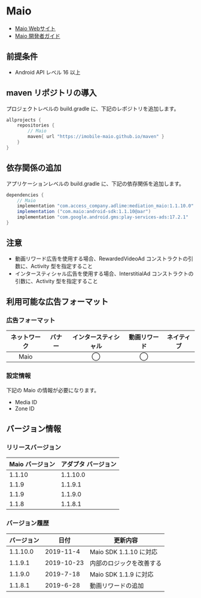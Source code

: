 # Maio
- [Maio Webサイト](https://maio.jp/)
- [Maio 開発者ガイド](https://github.com/imobile-maio)

## 前提条件
- Android API レベル 16 以上

## maven リポジトリの導入
プロジェクトレベルの build.gradle に、下記のレポジトリを追加します。

```java
allprojects {
    repositories {
        // Maio
        maven{ url "https://imobile-maio.github.io/maven" }
    }
}
```

## 依存関係の追加
アプリケーションレベルの build.gradle に、下記の依存関係を追加します。

```java
dependencies {
    // Maio
    implementation "com.access_company.adlime:mediation_maio:1.1.10.0"
    implementation ("com.maio:android-sdk:1.1.10@aar")
    implementation "com.google.android.gms:play-services-ads:17.2.1"
}
```

## 注意
- 動画リワード広告を使用する場合、RewardedVideoAd コンストラクトの引数に、Activity 型を指定すること
- インタースティシャル広告を使用する場合、InterstitialAd コンストラクトの引数に、Activity 型を指定すること

## 利用可能な広告フォーマット

### 広告フォーマット
|ネットワーク|バナー|インタースティシャル|動画リワード|ネイティブ|
|:------: |:---:|:----------:|:------:|:----:|
| Maio |     |  ◯         |   ◯    |    |


### 設定情報
下記の Maio の情報が必要になります。  
- Media ID  
- Zone ID  

## バージョン情報

### リリースバージョン
| Maio バージョン | アダプタ バージョン |
|:--------------|:-----------------|
| 1.1.10        | 1.1.10.0         |
| 1.1.9         | 1.1.9.1          |
| 1.1.9         | 1.1.9.0          |
| 1.1.8         | 1.1.8.1          |

### バージョン履歴
|  バージョン  | 日付        | 更新内容       |
|------------|-------------|---------------------|
| 1.1.10.0   | 2019-11-4   | Maio SDK 1.1.10 に対応     | 
| 1.1.9.1    | 2019-10-23  | 内部のロジックを改善する|  
| 1.1.9.0    | 2019-7-18   | Maio SDK 1.1.9 に対応|  
| 1.1.8.1    | 2019-6-28   | 動画リワードの追加|  